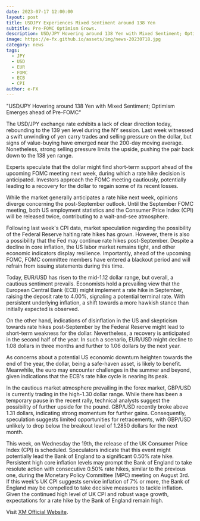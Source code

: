 ```yaml
---
date: 2023-07-17 12:00:00
layout: post
title: USDJPY Experiences Mixed Sentiment around 138 Yen
subtitle: Pre-FOMC Optimism Grows.
description: USD/JPY Hovering around 138 Yen with Mixed Sentiment; Optimism Emerges ahead of Pre-FOMC.
image: https://e-fx.github.io/assets/img/news-20230718.jpg
category: news
tags:
  - JPY
  - USD
  - EUR
  - FOMC
  - ECB
  - CPI
author: e-FX
---
```


"USD/JPY Hovering around 138 Yen with Mixed Sentiment; Optimism Emerges ahead of Pre-FOMC"

The USD/JPY exchange rate exhibits a lack of clear direction today, rebounding to the 139 yen level during the NY session. Last week witnessed a swift unwinding of yen carry trades and selling pressure on the dollar, but signs of value-buying have emerged near the 200-day moving average. Nonetheless, strong selling pressure limits the upside, pushing the pair back down to the 138 yen range.

Experts speculate that the dollar might find short-term support ahead of the upcoming FOMC meeting next week, during which a rate hike decision is anticipated. Investors approach the FOMC meeting cautiously, potentially leading to a recovery for the dollar to regain some of its recent losses.

While the market generally anticipates a rate hike next week, opinions diverge concerning the post-September outlook. Until the September FOMC meeting, both US employment statistics and the Consumer Price Index (CPI) will be released twice, contributing to a wait-and-see atmosphere.

Following last week's CPI data, market speculation regarding the possibility of the Federal Reserve halting rate hikes has grown. However, there is also a possibility that the Fed may continue rate hikes post-September. Despite a decline in core inflation, the US labor market remains tight, and other economic indicators display resilience. Importantly, ahead of the upcoming FOMC, FOMC committee members have entered a blackout period and will refrain from issuing statements during this time.

Today, EUR/USD has risen to the mid-1.12 dollar range, but overall, a cautious sentiment prevails. Economists hold a prevailing view that the European Central Bank (ECB) might implement a rate hike in September, raising the deposit rate to 4.00%, signaling a potential terminal rate. With persistent underlying inflation, a shift towards a more hawkish stance than initially expected is observed.

On the other hand, indications of disinflation in the US and skepticism towards rate hikes post-September by the Federal Reserve might lead to short-term weakness for the dollar. Nevertheless, a recovery is anticipated in the second half of the year. In such a scenario, EUR/USD might decline to 1.08 dollars in three months and further to 1.06 dollars by the next year.

As concerns about a potential US economic downturn heighten towards the end of the year, the dollar, being a safe-haven asset, is likely to benefit. Meanwhile, the euro may encounter challenges in the summer and beyond, given indications that the ECB's rate hike cycle is nearing its peak.

In the cautious market atmosphere prevailing in the forex market, GBP/USD is currently trading in the high-1.30 dollar range. While there has been a temporary pause in the recent rally, technical analysts suggest the possibility of further upside for the pound. GBP/USD recently broke above 1.31 dollars, indicating strong momentum for further gains. Consequently, speculation suggests limited opportunities for retracements, with GBP/USD unlikely to drop below the breakout level of 1.2850 dollars for the next month.

This week, on Wednesday the 19th, the release of the UK Consumer Price Index (CPI) is scheduled. Speculators indicate that this event might potentially lead the Bank of England to a significant 0.50% rate hike. Persistent high core inflation levels may prompt the Bank of England to take resolute action with consecutive 0.50% rate hikes, similar to the previous one, during the Monetary Policy Committee (MPC) meeting on August 3rd. If this week's UK CPI suggests service inflation of 7% or more, the Bank of England may be compelled to take decisive measures to tackle inflation. Given the continued high level of UK CPI and robust wage growth, expectations for a rate hike by the Bank of England remain high.


Visit [XM Official Website](https://clicks.pipaffiliates.com/c?c=550036&l=en&p=0).